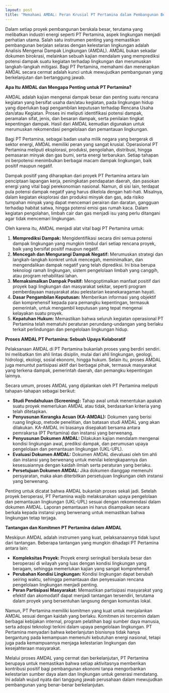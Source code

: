 ```yaml
---
layout: post
title: "Memahami AMDAL: Peran Krusial PT Pertamina dalam Pembangunan Berkelanjutan"
---
```


Dalam setiap proyek pembangunan berskala besar, terutama yang melibatkan industri energi seperti PT Pertamina, aspek lingkungan menjadi perhatian utama. Salah satu instrumen penting yang memastikan pembangunan berjalan selaras dengan kelestarian lingkungan adalah Analisis Mengenai Dampak Lingkungan (AMDAL). AMDAL bukan sekadar dokumen birokrasi, melainkan sebuah kajian mendalam yang memprediksi potensi dampak suatu kegiatan terhadap lingkungan dan merumuskan langkah-langkah mitigasi. Bagi PT Pertamina, memahami dan menerapkan AMDAL secara cermat adalah kunci untuk mewujudkan pembangunan yang berkelanjutan dan bertanggung jawab.

**Apa Itu AMDAL dan Mengapa Penting untuk PT Pertamina?**

AMDAL adalah kajian mengenai dampak besar dan penting suatu rencana kegiatan yang bersifat usaha dan/atau kegiatan, pada lingkungan hidup yang diperlukan bagi pengambilan keputusan terhadap Rencana Usaha dan/atau Kegiatan. Proses ini meliputi identifikasi potensi dampak, peramalan sifat, jenis, dan besaran dampak, serta penilaian tingkat kepentingan dampak. Hasil dari AMDAL kemudian digunakan untuk merumuskan rekomendasi pengelolaan dan pemantauan lingkungan.

Bagi PT Pertamina, sebagai badan usaha milik negara yang bergerak di sektor energi, AMDAL memiliki peran yang sangat krusial. Operasional PT Pertamina meliputi eksplorasi, produksi, pengolahan, distribusi, hingga pemasaran minyak dan gas bumi, serta energi terbarukan. Setiap tahapan ini berpotensi menimbulkan berbagai macam dampak lingkungan, baik positif maupun negatif.

Dampak positif yang diharapkan dari proyek PT Pertamina antara lain penciptaan lapangan kerja, peningkatan pendapatan daerah, dan pasokan energi yang vital bagi perekonomian nasional. Namun, di sisi lain, terdapat pula potensi dampak negatif yang harus dikelola dengan hati-hati. Misalnya, dalam kegiatan eksplorasi dan produksi minyak dan gas, ada risiko tumpahan minyak yang dapat mencemari perairan dan daratan, gangguan terhadap habitat satwa, hingga potensi emisi gas rumah kaca. Dalam kegiatan pengolahan, limbah cair dan gas menjadi isu yang perlu ditangani agar tidak mencemari lingkungan.

Oleh karena itu, AMDAL menjadi alat vital bagi PT Pertamina untuk:

1.  **Memprediksi Dampak:** Mengidentifikasi secara dini semua potensi dampak lingkungan yang mungkin timbul dari setiap rencana proyek, baik yang bersifat positif maupun negatif.
2.  **Mencegah dan Mengurangi Dampak Negatif:** Merumuskan strategi dan langkah-langkah konkret untuk mencegah, meminimalkan, dan mengendalikan dampak negatif yang telah diprediksi. Ini bisa berupa teknologi ramah lingkungan, sistem pengelolaan limbah yang canggih, atau program rehabilitasi lahan.
3.  **Memaksimalkan Dampak Positif:** Mengoptimalkan manfaat positif dari proyek bagi lingkungan dan masyarakat sekitar, seperti program pemberdayaan masyarakat atau pelestarian keanekaragaman hayati.
4.  **Dasar Pengambilan Keputusan:** Memberikan informasi yang objektif dan komprehensif kepada para pemangku kepentingan, termasuk pemerintah, untuk mengambil keputusan yang tepat mengenai kelayakan suatu proyek.
5.  **Kepatuhan Hukum:** Memastikan bahwa seluruh kegiatan operasional PT Pertamina telah mematuhi peraturan perundang-undangan yang berlaku terkait perlindungan dan pengelolaan lingkungan hidup.

**Proses AMDAL PT Pertamina: Sebuah Upaya Kolaboratif**

Pelaksanaan AMDAL di PT Pertamina bukanlah proses yang berdiri sendiri. Ini melibatkan tim ahli lintas disiplin, mulai dari ahli lingkungan, geologi, hidrologi, ekologi, sosial ekonomi, hingga hukum. Selain itu, proses AMDAL juga menuntut partisipasi aktif dari berbagai pihak, termasuk masyarakat yang terkena dampak, pemerintah daerah, dan pemangku kepentingan lainnya.

Secara umum, proses AMDAL yang dijalankan oleh PT Pertamina meliputi tahapan-tahapan sebagai berikut:

*   **Studi Pendahuluan (Screening):** Tahap awal untuk menentukan apakah suatu proyek memerlukan AMDAL atau tidak, berdasarkan kriteria yang telah ditetapkan.
*   **Penyusunan Kerangka Acuan (KA-AMDAL):** Dokumen yang berisi ruang lingkup, metode penelitian, dan batasan studi AMDAL yang akan dilakukan. KA-AMDAL ini biasanya disepakati bersama antara pemrakarsa (PT Pertamina) dan instansi yang berwenang.
*   **Penyusunan Dokumen AMDAL:** Dilakukan kajian mendalam mengenai kondisi lingkungan awal, prediksi dampak, dan perumusan upaya pengelolaan dan pemantauan lingkungan (UKL-UPL).
*   **Evaluasi Dokumen AMDAL:** Dokumen AMDAL dievaluasi oleh tim ahli dan instansi yang berwenang untuk menilai kelengkapannya dan kesesuaiannya dengan kaidah ilmiah serta peraturan yang berlaku.
*   **Persetujuan Dokumen AMDAL:** Jika dokumen dianggap memenuhi persyaratan, maka akan diterbitkan persetujuan lingkungan oleh instansi yang berwenang.

Penting untuk dicatat bahwa AMDAL bukanlah proses sekali jadi. Setelah proyek beroperasi, PT Pertamina wajib melaksanakan upaya pengelolaan dan pemantauan lingkungan (UKL-UPL) sesuai dengan rekomendasi dalam dokumen AMDAL. Laporan pemantauan ini harus disampaikan secara berkala kepada instansi yang berwenang untuk memastikan bahwa lingkungan tetap terjaga.

**Tantangan dan Komitmen PT Pertamina dalam AMDAL**

Meskipun AMDAL adalah instrumen yang kuat, pelaksanaannya tidak luput dari tantangan. Beberapa tantangan yang mungkin dihadapi PT Pertamina antara lain:

*   **Kompleksitas Proyek:** Proyek energi seringkali berskala besar dan beroperasi di wilayah yang luas dengan kondisi lingkungan yang beragam, sehingga memerlukan kajian yang sangat komprehensif.
*   **Perubahan Kondisi Lingkungan:** Kondisi lingkungan dapat berubah seiring waktu, sehingga pemantauan dan penyesuaian rencana pengelolaan lingkungan menjadi penting.
*   **Peran Partisipasi Masyarakat:** Memastikan partisipasi masyarakat yang efektif dan akomodatif dapat menjadi tantangan tersendiri, terutama dalam proyek yang bersentuhan langsung dengan komunitas lokal.

Namun, PT Pertamina memiliki komitmen yang kuat untuk menjalankan AMDAL sesuai dengan kaidah yang berlaku. Komitmen ini tercermin dalam berbagai kebijakan internal, program pelatihan bagi sumber daya manusia, serta adopsi teknologi terkini dalam upaya pengelolaan lingkungan. PT Pertamina menyadari bahwa keberlanjutan bisnisnya tidak hanya bergantung pada kemampuan memenuhi kebutuhan energi nasional, tetapi juga pada kemampuannya menjaga kelestarian lingkungan dan kesejahteraan masyarakat.

Melalui proses AMDAL yang cermat dan berkelanjutan, PT Pertamina berupaya untuk memastikan bahwa setiap aktivitasnya memberikan kontribusi positif bagi pembangunan ekonomi tanpa mengorbankan kelestarian sumber daya alam dan lingkungan untuk generasi mendatang. Ini adalah wujud nyata dari tanggung jawab perusahaan dalam mewujudkan pembangunan yang benar-benar berkelanjutan.
